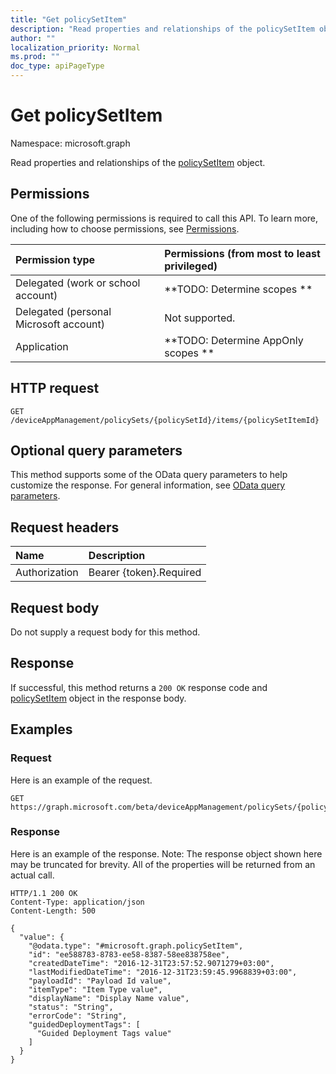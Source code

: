 ```yaml
---
title: "Get policySetItem"
description: "Read properties and relationships of the policySetItem object."
author: ""
localization_priority: Normal
ms.prod: ""
doc_type: apiPageType
---
```


# Get policySetItem

Namespace: microsoft.graph

Read properties and relationships of the [policySetItem](../resources/policysetitem.md) object.

## Permissions
One of the following permissions is required to call this API. To learn more, including how to choose permissions, see [Permissions](/concepts/permissions-reference.md).

|Permission type|Permissions (from most to least privileged)|
|:---|:---|
|Delegated (work or school account)|**TODO: Determine scopes **|
|Delegated (personal Microsoft account)|Not supported.|
|Application|**TODO: Determine AppOnly scopes **|

## HTTP request
<!-- {
  "blockType": "ignored"
}
-->
``` http
GET /deviceAppManagement/policySets/{policySetId}/items/{policySetItemId}
```

## Optional query parameters
This method supports some of the OData query parameters to help customize the response. For general information, see [OData query parameters](/graph/query-parameters).

## Request headers
|Name|Description|
|:---|:---|
|Authorization|Bearer {token}.Required|

## Request body
Do not supply a request body for this method.

## Response
If successful, this method returns a `200 OK` response code and [policySetItem](../resources/policysetitem.md) object in the response body.

## Examples

### Request
Here is an example of the request.
<!-- {
  "blockType": "request",
  "name": "get_policysetitem"
}
-->
``` http
GET https://graph.microsoft.com/beta/deviceAppManagement/policySets/{policySetId}/items/{policySetItemId}
```

### Response
Here is an example of the response. Note: The response object shown here may be truncated for brevity. All of the properties will be returned from an actual call.
<!-- {
  "blockType": "response",
  "truncated": true,
  "@odata.type": "microsoft.graph.policySetItem"
}
-->
``` http
HTTP/1.1 200 OK
Content-Type: application/json
Content-Length: 500

{
  "value": {
    "@odata.type": "#microsoft.graph.policySetItem",
    "id": "ee588783-8783-ee58-8387-58ee838758ee",
    "createdDateTime": "2016-12-31T23:57:52.9071279+03:00",
    "lastModifiedDateTime": "2016-12-31T23:59:45.9968839+03:00",
    "payloadId": "Payload Id value",
    "itemType": "Item Type value",
    "displayName": "Display Name value",
    "status": "String",
    "errorCode": "String",
    "guidedDeploymentTags": [
      "Guided Deployment Tags value"
    ]
  }
}
```

